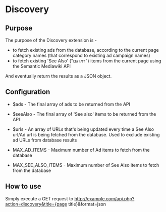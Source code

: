 # Discovery

## Purpose

The purpose of the Discovery extension is -
- to fetch existing ads from the database, according to the current page category names (that correspond to existing ad campaign names)
- to fetch existing 'See Also' ("ראו גם") items from the current page using the Semantic Mediawiki API

And eventually return the results as a JSON object.

## Configuration

- $ads - The final array of ads to be returned from the API

- $seeAlso - The final array of 'See also' items to be returned from the API

- $urls - An array of URLs that's being updated every time a See Also url/Ad url is being fetched from the database. Used to exclude existing ad URLs from database results

- MAX_AD_ITEMS - Maximum number of Ad items to fetch from the database

- MAX_SEE_ALSO_ITEMS - Maximum number of See Also items to fetch from the database

## How to use

Simply execute a GET request to http://example.com/api.php?action=discovery&title={page title}&format=json